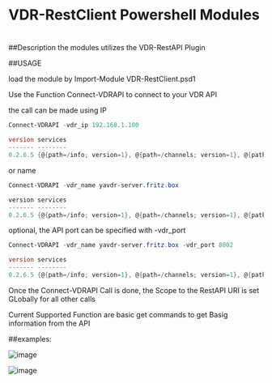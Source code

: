 # VDR-RestClient Powershell Modules
# 
#
##Description
the modules utilizes the VDR-RestAPI Plugin

##USAGE


load the module by Import-Module VDR-RestClient.psd1

Use the Function Connect-VDRAPI to connect to your VDR API

the call can be made using IP

```Powershell
Connect-VDRAPI -vdr_ip 192.168.1.100

version services                                                                                                                            
------- --------                                                                                                                            
0.2.6.5 {@{path=/info; version=1}, @{path=/channels; version=1}, @{path=/channels/groups; version=1}, @{path=/channels/image; version=1}...}
```

or name

```Powershell
Connect-VDRAPI -vdr_name yavdr-server.fritz.box

version services                                                                                                                            
------- --------                                                                                                                            
0.2.6.5 {@{path=/info; version=1}, @{path=/channels; version=1}, @{path=/channels/groups; version=1}, @{path=/channels/image; version=1}...}
```
optional, the API port can be specified with  -vdr_port

```Powershell
Connect-VDRAPI -vdr_name yavdr-server.fritz.box -vdr_port 8002

version services                                                                                                                            
------- --------                                                                                                                            
0.2.6.5 {@{path=/info; version=1}, @{path=/channels; version=1}, @{path=/channels/groups; version=1}, @{path=/channels/image; version=1}...}

```
Once the Connect-VDRAPI Call is done, the Scope to the RestAPI URI is set GLobally for all other calls

Current Supported Function are basic get commands to get Basig information from the API

##examples:

![image](https://cloud.githubusercontent.com/assets/8255007/20747773/a84b4834-b6eb-11e6-9c0f-44a82bd21258.png)

![image](https://cloud.githubusercontent.com/assets/8255007/20756564/6f1432e2-b713-11e6-9d08-3ac5f8480e5b.png)




